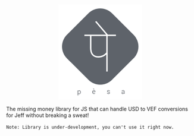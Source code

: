 
<div align="center" markdown="1">

![pesa logo](.github/logo.png)

</div>


The missing money library for JS that can handle USD to VEF conversions for Jeff without breaking a sweat!

`Note: Library is under-development, you can't use it right now.`